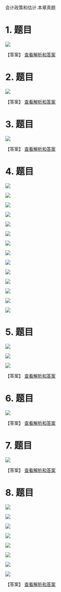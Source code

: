会计政策和估计.本章真题

# 1. 题目

![](media/eafc2b06f2f0e89f2bae709e51e1b082.png)

【答案】
[查看解析和答案](media/59dcc96a7a2d887606cb162828c623e2.png.md)
# 2. 题目

![](media/f83d4a613eed6efe3afbd3e441856ac6.png)

【答案】
[查看解析和答案](media/a952a518e12a6915194a5f9ad0541291.png.md)
# 3. 题目

![](media/a6070a73320b8d6d5ee455322b2b8ff8.png)

【答案】
[查看解析和答案](media/562cf9ef23e197bac45af33aa870fa01.png.md)
# 4. 题目

![](media/4e1473bf3ab5531697997c44a8d82b99.png)

![](media/8ccf914619f40469fe4b5ab1a061f473.png)

![](media/57c200bd65a53fb60c2f4999863f52c7.png)

![](media/5bbed2565247773fa58dafe60dc1aecd.png)

![](media/527f07f174104e491cedac2cb607655a.png)

![](media/55c5a838587168f278ddfbdb129cac35.png)

![](media/65e0f2b48d4e91c9ce6aa92379f59630.png)

![](media/f75988d423ea0c381b12e528d5277dc8.png)

![](media/486fcab6458eaa53decaff306abdcd6e.png)

![](media/19a227346ba77fbd07f1561b1de1ca08.png)

![](media/f62e52b603ccf76d57b5dadaaab8a097.png)

![](media/cfd5fec2bd0a40f0d02e4b24a550bbb6.png)

![](media/cdcb875b319fe5184b8de1067a413077.png)

![](media/4d48d456ff786ca4d82dbf484c7cf43f.png)

# 5. 题目

![](media/2cd1bc1ad58ff92849fc66e08a9aa9a3.png)

![](media/214a4fb30fd50c8ea0d0232c5ce83287.png)

![](media/1e3379d2c1064e7efa707d1f76385e52.png)

【答案】
[查看解析和答案](media/2bcf1872d056923329afae09de1ae427.png.md)
# 6. 题目

![](media/61a54c46132ee8a9d6f7c0bf4051421e.png)

【答案】
[查看解析和答案](media/55d6e7dcc53293ea09d7b752eff8f270.png.md)
# 7. 题目

![](media/e2566da45798d08922f83635df20a612.png)

【答案】
[查看解析和答案](media/73bdbc1ad32aed3f71f68a40f03e1f39.png.md)
# 8. 题目

![](media/e94608adb1457a1cd0f98b789fb87c2c.png)

![](media/d7d17e4a1ce511b1ebbaf3205fd29a88.png)

![](media/0f3bfb233661033ba6c411ee94d79827.png)

![](media/299d5c7aa22eb316646d69370990da9c.png)

![](media/df6837fdc212ffbbd03d16750eb693f3.png)

![](media/9ed9319a6ad19fb79270bfecbeb1cc05.png)

![](media/11b25c9d7b922609a939527887064da9.png)

![](media/55600d69329ea595d888808350424dca.png)

【答案】
[查看解析和答案](media/4c122a585487b6b10715eaf847d00f61.png.md)

